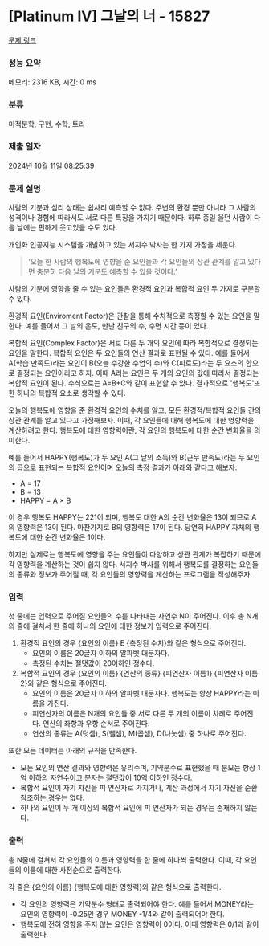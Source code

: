 # [Platinum IV] 그날의 너 - 15827 

[문제 링크](https://www.acmicpc.net/problem/15827) 

### 성능 요약

메모리: 2316 KB, 시간: 0 ms

### 분류

미적분학, 구현, 수학, 트리

### 제출 일자

2024년 10월 11일 08:25:39

### 문제 설명

<p>사람의 기분과 심리 상태는 쉽사리 예측할 수 없다. 주변의 환경 뿐만 아니라 그 사람의 성격이나 경험에 따라서도 서로 다른 특징을 가지기 때문이다. 하루 종일 울던 사람이 다음 날에는 편하게 웃고있을 수도 있다.</p>

<p>개인화 인공지능 시스템을 개발하고 있는 서지수 박사는 한 가지 가정을 세운다.</p>

<blockquote>
<p>‘오늘 한 사람의 행복도에 영향을 준 요인들과 각 요인들의 상관 관계를 알고 있다면 충분히 다음 날의 기분도 예측할 수 있을 것이다.’</p>
</blockquote>

<p>사람의 기분에 영향을 줄 수 있는 요인들은 환경적 요인과 복합적 요인 두 가지로 구분할 수 있다.</p>

<p>환경적 요인(Enviroment Factor)은 관찰을 통해 수치적으로 측정할 수 있는 요인을 말한다. 예를 들어서 그 날의 온도, 만난 친구의 수, 수면 시간 등이 있다.</p>

<p>복합적 요인(Complex Factor)은 서로 다른 두 개의 요인에 따라 복합적으로 결정되는 요인을 말한다. 복합적 요인은 두 요인들의 연산 결과로 표현될 수 있다. 예를 들어서 A(학습 만족도)라는 요인이 B(오늘 수강한 수업의 수)와 C(피로도)라는 두 요소의 합으로 결정되는 요인이라고 하자. 이때 A라는 요인은 두 개의 요인의 값에 따라서 결정되는 복합적 요인이 된다. 수식으로는 A=B+C와 같이 표현할 수 있다. 결과적으로 '행복도'또한 하나의 복합적 요소로 생각할 수 있다.</p>

<p>오늘의 행복도에 영향을 준 환경적 요인의 수치를 알고, 모든 환경적/복합적 요인들 간의 상관 관계를 알고 있다고 가정해보자. 이때, 각 요인들에 대해 행복도에 대한 영향력을 계산하려고 한다. 행복도에 대한 영향력이란, 각 요인의 행복도에 대한 순간 변화율을 의미한다.</p>

<p>예를 들어서 HAPPY(행복도)가 두 요인 A(그 날의 소득)와 B(근무 만족도)라는 두 요인의 곱으로 표현되는 복합적 요인이며 오늘의 측정 결과가 아래와 같다고 해보자.</p>

<ul>
	<li>A = 17</li>
	<li>B = 13</li>
	<li>HAPPY = A × B</li>
</ul>

<p>이 경우 행복도 HAPPY는 221이 되며, 행복도 대한 A의 순간 변화율은 13이 되므로 A의 영향력은 13이 된다. 마찬가지로 B의 영향력은 17이 된다. 당연히 HAPPY 자체의 행복도에 대한 순간 변화율은 1이다.</p>

<p>하지만 실제로는 행복도에 영향을 주는 요인들이 다양하고 상관 관계가 복잡하기 때문에 각 영향력을 계산하는 것이 쉽지 않다. 서지수 박사를 위해서 행복도를 결정하는 요인들의 종류와 정보가 주어질 때, 각 요인들의 영향력을 계산하는 프로그램을 작성해주자.</p>

### 입력 

 <p>첫 줄에는 입력으로 주어질 요인들의 수를 나타내는 자연수 N이 주어진다. 이후 총 N개의 줄에 걸쳐서 한 줄에 하나의 요인에 대한 정보가 입력으로 주어진다.</p>

<ol>
	<li>환경적 요인의 경우 {요인의 이름} E {측정된 수치}와 같은 형식으로 주어진다.
	<ul>
		<li>요인의 이름은 20글자 이하의 알파벳 대문자다.</li>
		<li>측정된 수치는 절댓값이 20이하인 정수다.</li>
	</ul>
	</li>
	<li>복합적 요인의 경우 {요인의 이름} {연산의 종류} {피연산자 이름1} {피연산자 이름2}와 같은 형식으로 주어진다.
	<ul>
		<li>요인의 이름은 20글자 이하의 알파벳 대문자다. 행복도는 항상 HAPPY라는 이름을 가진다.</li>
		<li>피연산자의 이름은 N개의 요인들 중 서로 다른 두 개의 이름이 차례로 주어진다. 연산의 좌항과 우항 순서로 주어진다.</li>
		<li>연산의 종류는 A(덧셈), S(뺄셈), M(곱셈), D(나눗셈) 중 하나로 주어진다.</li>
	</ul>
	</li>
</ol>

<p>또한 모든 데이터는 아래의 규칙을 만족한다.</p>

<ul>
	<li>모든 요인의 연산 결과와 영향력은 유리수며, 기약분수로 표현했을 때 분모는 항상 1억 이하의 자연수이고 분자는 절댓값이 10억 이하인 정수다.</li>
	<li>복합적 요인이 자기 자신을 피 연산자로 가지거나, 계산 과정에서 자기 자신을 순환 참조하는 경우는 없다.</li>
	<li>하나의 요인이 두 개 이상의 복합적 요인에 피 연산자가 되는 경우는 존재하지 않는다.</li>
</ul>

### 출력 

 <p>총 N줄에 걸쳐서 각 요인들의 이름과 영향력을 한 줄에 하나씩 출력한다. 이때, 각 요인들의 이름에 대한 사전순으로 출력한다.</p>

<p>각 줄은 {요인의 이름} {행복도에 대한 영향력}와 같은 형식으로 출력한다.</p>

<ul>
	<li>각 요인의 영향력은 기약분수 형태로 출력되어야 한다. 예를 들어서 MONEY라는 요인의 영향력이 -0.25인 경우 MONEY -1/4와 같이 출력되어야 한다.</li>
	<li>행복도에 전혀 영향을 주지 않는 요인은 영향력이 0이다. 이때 영향력은 0/1과 같이 출력한다.</li>
</ul>

